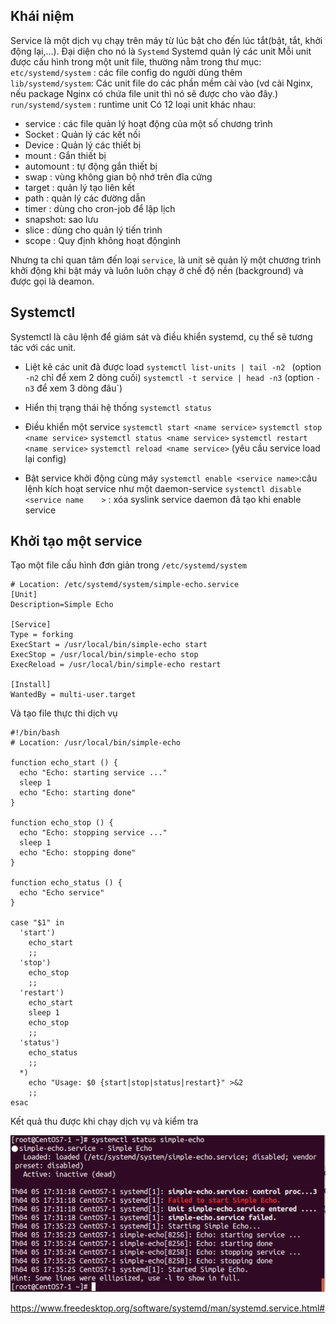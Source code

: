 ## Khái niệm
Service là một dịch vụ chạy trên máy từ lúc bật cho đến lúc tắt(bật, tắt, khởi động lại,...).
Đại diện cho nó là `Systemd`
Systemd quản lý các unit
Mỗi unit được cấu hình trong một unit file, thường nằm trong thư mục:
`etc/systemd/system` : các file config do người dùng thêm
`lib/systemd/system`: Các unit file do các phần mềm cài vào (vd cài Nginx, nếu package Nginx có chứa file unit thì nó sẽ được cho vào đây.)
`run/systemd/system` : runtime unit
Có 12 loại unit khác nhau:
* service : các file quản lý hoạt động của một số chương trình
* Socket : Quản lý các kết nối
* Device : Quản lý các thiết bị
* mount : Gắn thiết bị
* automount : tự động gắn thiết bị
* swap : vùng không gian bộ nhớ trên đĩa cứng
* target : quản lý tạo liên kết
* path : quản lý các đường dẫn
* timer : dùng cho cron-job để lập lịch
* snapshot: sao lưu
* slice : dùng cho quản lý tiến trình
* scope : Quy định không hoạt độngình

Nhưng ta chỉ quan tâm đến loại `service`, là unit sẽ quản lý một chương trình khởi động khi bật máy và luôn luôn chạy ở chế độ nền (background) và được gọi là deamon.
## Systemctl 
Systemctl là câu lệnh để giám sát và điều khiển systemd, cụ thể sẽ tương tác với các unit.

* Liệt kê các unit đã được load
`systemctl list-units | tail -n2 ` (option `-n2` chỉ để xem 2 dòng cuối)
`systemctl -t service | head -n3` (option `-n3` để xem 3 dòng đâu`) 

* Hiển thị trạng thái hệ thống
`systemctl status`

* Điều khiển một service
`systemctl start <name service>`
`systemctl stop <name service>`
`systemctl status <name service>`
`systemctl restart <name service>`
`systemctl reload <name service>` (yêu cầu service load lại config)

* Bật service khởi động cùng máy
`systemctl enable <service name>`:câu lệnh kích hoạt service như một daemon-service
`systemctl disable <service name    >` : xóa syslink service daemon đã tạo khi enable service

## Khởi tạo một service
Tạo một file cấu hình đơn giản trong `/etc/systemd/system`
```
# Location: /etc/systemd/system/simple-echo.service
[Unit]
Description=Simple Echo

[Service]
Type = forking
ExecStart = /usr/local/bin/simple-echo start
ExecStop = /usr/local/bin/simple-echo stop
ExecReload = /usr/local/bin/simple-echo restart

[Install]
WantedBy = multi-user.target
```
Và tạo file thực thi dịch vụ
```
#!/bin/bash
# Location: /usr/local/bin/simple-echo

function echo_start () {
  echo "Echo: starting service ..."
  sleep 1
  echo "Echo: starting done"
}

function echo_stop () {
  echo "Echo: stopping service ..."
  sleep 1
  echo "Echo: stopping done"
}

function echo_status () {
  echo "Echo service"
}

case "$1" in
  'start')
    echo_start
    ;;
  'stop')
    echo_stop
    ;;
  'restart')
    echo_start
    sleep 1
    echo_stop
    ;;
  'status')
    echo_status
    ;;
  *)
    echo "Usage: $0 {start|stop|status|restart}" >&2
    ;;
esac
```
Kết quả thu được khi chạy dịch vụ và kiểm tra

![service](images_Linux/service.png)

<https://www.freedesktop.org/software/systemd/man/systemd.service.html#>